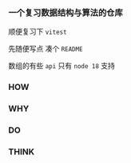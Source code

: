 ### 一个复习数据结构与算法的仓库

顺便复习下 `vitest`

先随便写点 凑个 `README`

数组的有些 `api` 只有 `node 18` 支持

### HOW

### WHY

### DO

### THINK

